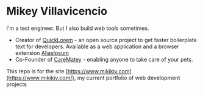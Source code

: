 # Mikey Villavicencio

I'm a test engineer. But I also build web tools sometimes.

- Creator of [QuickLorem](https://quicklorem.dev) - an open source project to get faster boilerplate text for developers. Available as a web application and a browser extension [AliasIpsum](https://chrome.google.com/webstore/detail/aliasipsum/gpbdnbechbkbfbdbhcbllejhgggnmena)
- Co-Founder of [CareMatey](https://carematey.com) - enabling anyone to take care of your pets.

This repo is for the site [https://www.mikikiv.com](https://www.mikikiv.com/), my current portfolio of web development projects
